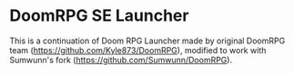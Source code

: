# DoomRPG SE Launcher
This is a continuation of Doom RPG Launcher made by original DoomRPG team (https://github.com/Kyle873/DoomRPG), modified to work with Sumwunn's fork (https://github.com/Sumwunn/DoomRPG).

